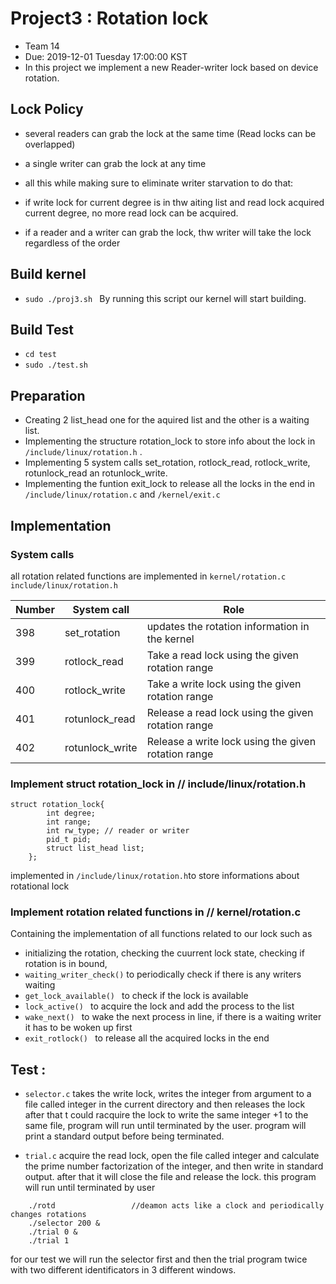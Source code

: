 # Project3 : Rotation lock

- Team 14
- Due: 2019-12-01 Tuesday 17:00:00 KST
- In this project we implement a new Reader-writer lock based on device rotation.
 
## Lock Policy

- several readers can grab the lock at the same time (Read locks can be overlapped)
- a single writer can grab the lock at any time 

- all this while making sure to eliminate writer starvation
to do that:
- if write lock for current degree is in thw aiting list and read lock acquired current degree, no more read lock can be acquired.
- if a reader and a writer can grab the lock, thw writer will take the lock regardless of the order

## Build kernel

- ```sudo ./proj3.sh ```
By running this script our kernel will start building.

## Build Test

- ```cd test```
- ```sudo ./test.sh```

## Preparation

- Creating 2 list_head one for the aquired list and the other is a waiting list.
- Implementing the structure rotation_lock to store info about the lock in ```/include/linux/rotation.h``` .
- Implementing 5 system calls  set_rotation, rotlock_read, rotlock_write, rotunlock_read an rotunlock_write.
- Implementing the funtion exit_lock to release all the locks in the end in ```/include/linux/rotation.c``` and  ```/kernel/exit.c``` 


## Implementation

###  System calls

all rotation related functions are implemented in 
```kernel/rotation.c```  
```include/linux/rotation.h```

| Number  | System call | Role |
| ------------- | ------------- | --------------------------------------------------------- |
| 398  | set_rotation  | updates the rotation information in the kernel |
| 399  | rotlock_read  | Take a read lock using the given rotation range  |
| 400  | rotlock_write  | Take a write lock using the given rotation range  |
| 401  | rotunlock_read  | Release a read lock using the given rotation range  |
| 402  | rotunlock_write  | Release a write lock using the given rotation range  |


###  Implement struct rotation_lock in  // include/linux/rotation.h

```
struct rotation_lock{
        int degree;
        int range;
        int rw_type; // reader or writer
        pid_t pid;
        struct list_head list;
    };
```
implemented in ```/include/linux/rotation.h```to store informations about rotational lock

###  Implement rotation related functions in  // kernel/rotation.c

Containing the implementation of all functions related to our lock such as
- initializing the rotation, checking the cuurrent lock state, checking if rotation is in bound, 
- ```waiting_writer_check()``` to periodically check if there is any writers waiting
- ```get_lock_available() ``` to check if the lock is available
- ```lock_active() ``` to acquire the lock and add the process to the list
- ```wake_next() ``` to wake the next process in line, if there is a waiting writer it has to be woken up first
- ```exit_rotlock() ``` to release all the acquired locks in the end

## Test :

- ```selector.c``` takes the write lock, writes the integer from argument to a file called integer in the current directory and then releases the lock
after that t could racquire the lock to write the same integer +1 to the same file, program will run until terminated by the user. program will print a standard output before being terminated.

- ```trial.c``` acquire the read lock, open the file called integer and calculate the prime number factorization of the integer, and then write in standard output. after that it will close the file and release the lock. this program will run until terminated by user

``` 
    ./rotd                 //deamon acts like a clock and periodically changes rotations
    ./selector 200 & 
    ./trial 0 & 
    ./trial 1
```
for our test we will run the selector first and then the trial program twice with two different identificators in 3 different windows.
